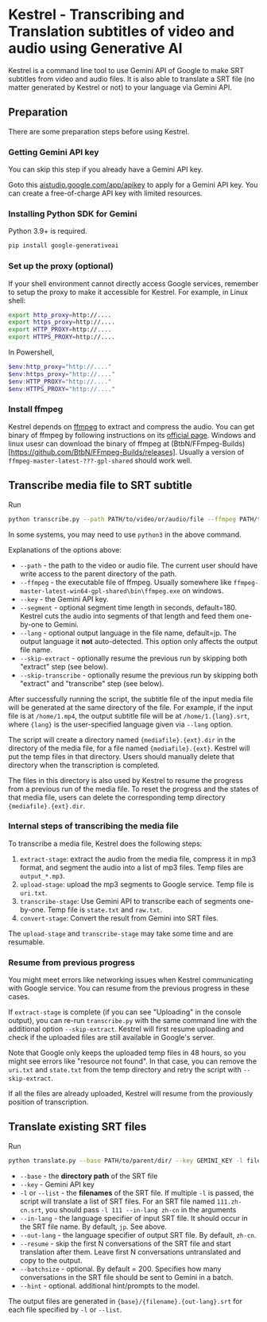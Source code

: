 # Kestrel - Transcribing and Translation subtitles of video and audio using Generative AI

Kestrel is a command line tool to use Gemini API of Google to make SRT subtitles from video and audio files. It is also able to translate a SRT file (no matter generated by Kestrel or not) to your language via Gemini API.

## Preparation

There are some preparation steps before using Kestrel.

### Getting Gemini API key

You can skip this step if you already have a Gemini API key.

Goto this [aistudio.google.com/app/apikey](aistudio.google.com/app/apikey) to apply for a Gemini API key. You can create a free-of-charge API key with limited resources.

### Installing Python SDK for Gemini

Python 3.9+ is required.

```bash
pip install google-generativeai
```

### Set up the proxy (optional)

If your shell environment cannot directly access Google services, remember to setup the proxy to make it accessible for Kestrel. For example, in Linux shell:

```bash
export http_proxy=http://....
export https_proxy=http://....
export HTTP_PROXY=http://....
export HTTPS_PROXY=http://....
```

In Powershell,

```powershell
$env:http_proxy="http://...."
$env:https_proxy="http://...."
$env:HTTP_PROXY="http://...."
$env:HTTPS_PROXY="http://...."
```

### Install ffmpeg

Kestrel depends on [ffmpeg](https://ffmpeg.org/) to extract and compress the audio. You can get binary of ffmpeg by following instructions on its [official page](https://ffmpeg.org/download.html). Windows and linux usesr can download the binary of ffmpeg at (BtbN/FFmpeg-Builds)[https://github.com/BtbN/FFmpeg-Builds/releases]. Usually a version of `ffmpeg-master-latest-???-gpl-shared` should work well.

## Transcribe media file to SRT subtitle

Run

```bash
python transcribe.py --path PATH/to/video/or/audio/file --ffmpeg PATH/to/ffmpeg/executable/file --key GEMINI_KEY [--segment SEGMENT] [--skip-transcribe] [--skip-extract] [--lang LANG]
```

In some systems, you may need to use `python3` in the above command.

Explanations of the options above:

 * `--path` - the path to the video or audio file. The current user should have write access to the parent directory of the path.
 * `--ffmpeg` - the executable file of ffmpeg. Usually somewhere like `ffmpeg-master-latest-win64-gpl-shared\bin\ffmpeg.exe` on windows.
 * `--key` - the Gemini API key.
 * `--segment` - optional segment time length in seconds, default=180. Kestrel cuts the audio into segments of that length and feed them one-by-one to Gemini.
 * `--lang` - optional output language in the file name, default=jp. The output language it **not** auto-detected. This option only affects the output file name.
 * `--skip-extract` - optionally resume the previous run by skipping both "extract" step (see below).
 * `--skip-transcribe` - optionally resume the previous run by skipping both "extract" and "transcribe" step (see below).

After successfully running the script, the subtitle file of the input media file will be generated at the same directory of the file. For example, if the input file is at `/home/1.mp4`, the output subtitle file will be at `/home/1.{lang}.srt`, where `{lang}` is the user-specified language given via `--lang` option.

The script will create a directory named `{mediafile}.{ext}.dir` in the directory of the media file, for a file named `{mediafile}.{ext}`. Kestrel will put the temp files in that directory. Users should manually delete that directory when the transcription is completed.

The files in this directory is also used by Kestrel to resume the progress from a previous run of the media file. To reset the progress and the states of that media file, users can delete the corresponding temp directory `{mediafile}.{ext}.dir`.

### Internal steps of transcribing the media file

To transcribe a media file, Kestrel does the following steps:

1. `extract-stage`: extract the audio from the media file, compress it in mp3 format, and segment the audio into a list of mp3 files. Temp files are `output_*.mp3`.
2. `upload-stage`: upload the mp3 segments to Google service. Temp file is `uri.txt`.
3. `transcribe-stage`: Use Gemini API to transcribe each of segments one-by-one. Temp file is `state.txt` and `raw.txt`.
4. `convert-stage`: Convert the result from Gemini into SRT files.

The `upload-stage` and `transcribe-stage` may take some time and are resumable.

### Resume from previous progress

You might meet errors like networking issues when Kestrel communicating with Google service. You can resume from the previous progress in these cases.

If `extract-stage` is complete (if you can see "Uploading" in the console output), you can re-run `transcribe.py` with the same command line with the additional option `--skip-extract`. Kestrel will first resume uploading and check if the uploaded files are still available in Google's server.

Note that Google only keeps the uploaded temp files in 48 hours, so you might see errors like "resource not found". In that case, you can remove the `uri.txt` and `state.txt` from the temp directory and retry the script with `--skip-extract`.

If all the files are already uploaded, Kestrel will resume from the proviously position of transcription.


## Translate existing SRT files

Run

```bash
python translate.py --base PATH/to/parent/dir/ --key GEMINI_KEY -l filename [-l filename2 -l filename3 ...] [--in-lang LANG] [--out-lang LANG] [--resume RESUME] [--batchsize BATCHSIZE] [--hint HINT]
```

 * `--base` - the **directory path** of the SRT file
 * `--key` - Gemini API key
 * `-l` or `--list` - the **filenames** of the SRT file. If multiple `-l` is passed, the script will translate a list of SRT files. For an SRT file named `111.zh-cn.srt`, you should pass `-l 111 --in-lang zh-cn` in the arguments
 * `--in-lang` - the language specifier of input SRT file. It should occur in the SRT file name. By default, `jp`. See above.
 * `--out-lang` - the language specifier of output SRT file. By default, `zh-cn`.
 * `--resume` - skip the first N conversations of the SRT file and start translation after them. Leave first N conversations untranslated and copy to the output.
 * `--batchsize` - optional. By default = 200. Specifies how many conversations in the SRT file should be sent to Gemini in a batch.
 * `--hint` - optional. additional hint/prompts to the model.

The output files are generated in `{base}/{filename}.{out-lang}.srt` for each file specified by `-l` or `--list`.
